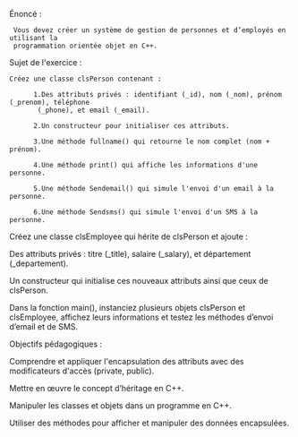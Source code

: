 
Énoncé :

     Vous devez créer un système de gestion de personnes et d’employés en utilisant la 
     programmation orientée objet en C++.
     
Sujet de l'exercice : 

    Créez une classe clsPerson contenant :

          1.Des attributs privés : identifiant (_id), nom (_nom), prénom (_prenom), téléphone 
           (_phone), et email (_email).

          2.Un constructeur pour initialiser ces attributs.

          3.Une méthode fullname() qui retourne le nom complet (nom + prénom).

          4.Une méthode print() qui affiche les informations d'une personne.

          5.Une méthode Sendemail() qui simule l'envoi d'un email à la personne.

          6.Une méthode Sendsms() qui simule l'envoi d'un SMS à la personne.

Créez une classe clsEmployee qui hérite de clsPerson et ajoute :

Des attributs privés : titre (_title), salaire (_salary), et département (_departement).

Un constructeur qui initialise ces nouveaux attributs ainsi que ceux de clsPerson.

Dans la fonction main(), instanciez plusieurs objets clsPerson et clsEmployee, affichez leurs informations et testez les méthodes d’envoi d’email et de SMS.

Objectifs pédagogiques :

Comprendre et appliquer l'encapsulation des attributs avec des modificateurs d'accès (private, public).

Mettre en œuvre le concept d’héritage en C++.

Manipuler les classes et objets dans un programme en C++.

Utiliser des méthodes pour afficher et manipuler des données encapsulées.
